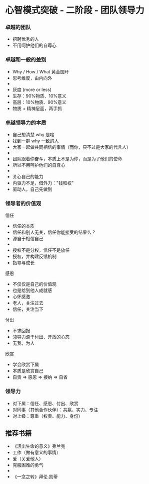 # 心智模式突破 - 二阶段 - 团队领导力

### 卓越的团队

 * 招聘优秀的人
 * 不用呵护他们的自尊心

### 卓越和一般的差别

 * Why / How / What 黄金圆环
 * 思考维度，由内向外
 * 
 * 灰度 (more or less)
 * 生存：90%物质、10%意义
 * 高层：10%物质、90%意义
 * 物质 + 精神层面，两手抓

### 卓越领导力的本质

 * 自己想清楚 why 是啥
 * 找到一群 why 一致的人
 * 大家一起做共同相信的事情（而你，只不过是大家的代言人）
 * 
 * 团队跟着你奋斗，本质上不是为你，而是为了他们的使命
 * 所以不用呵护他们的自尊心
 * 
 * 关心自己的能力
 * 内驱力不足，借外力："钱和权"
 * 驱动人，自己先做到

### 领导者的价值观

信任

 * 信任的本质
 * 信任和别人无关，信任你能接受的结果么？
 * 源自于相信自己
 * 
 * 授权不是分权，信任不是放任
 * 授权，并构建反馈机制
 * 指导与成长

感恩

 * 不仅仅是自己的价值观
 * 也是给到他人成就感
 * 心怀感激
 * 老人，关注过去
 * 信任，关注当下

付出

 * 不求回报
 * 领导力源于付出、开放的心态
 * 无我，为人

欣赏

 * 学会欣赏下属
 * 本质是欣赏自己
 * 自责 => 感恩 => 接纳 => 自省

### 领导力

 * 对下属：信任、感恩、付出、欣赏
 * 对同事（其他合作伙伴）：共赢、实力、专注
 * 对上级：尊重（权责、能力、身份）

## 推荐书籍

 * 《活出生命的意义》弗兰克
 * 工作（做有意义的事情）
 * 爱（关爱他人）
 * 克服困难的勇气
 * 
 * 《一念之转》拜伦.凯蒂
